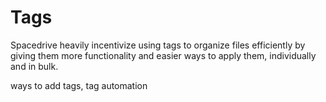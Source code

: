 # Tags

Spacedrive heavily incentivize using tags to organize files efficiently by giving them more functionality and easier ways to apply them, individually and in bulk.

ways to add tags, tag automation